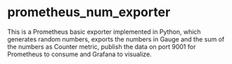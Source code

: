 # prometheus_num_exporter

This is a Prometheus basic exporter implemented in Python, 
which generates random numbers, exports the numbers in 
Gauge and the sum of the numbers as Counter metric, publish
the data on port 9001 for Prometheus to consume and Grafana 
to visualize. 
